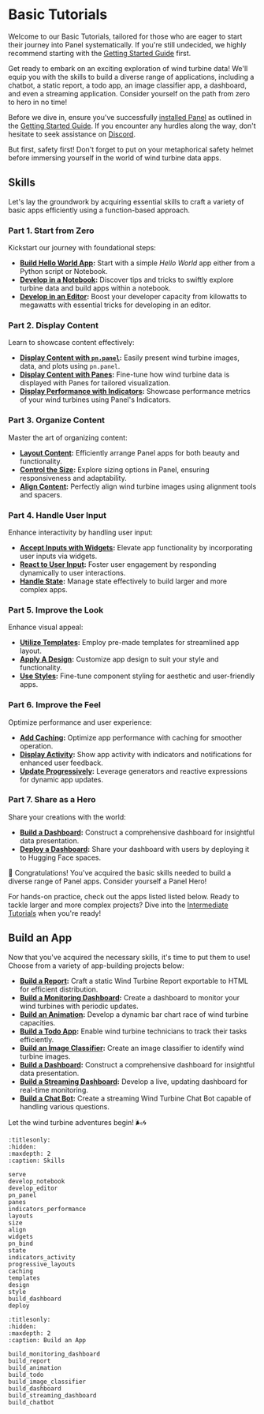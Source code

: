 # Basic Tutorials

Welcome to our Basic Tutorials, tailored for those who are eager to start their journey into Panel systematically. If you're still undecided, we highly recommend starting with the [Getting Started Guide](../../getting_started/index.md) first.

Get ready to embark on an exciting exploration of wind turbine data! We'll equip you with the skills to build a diverse range of applications, including a chatbot, a static report, a todo app, an image classifier app, a dashboard, and even a streaming application. Consider yourself on the path from zero to hero in no time!

Before we dive in, ensure you've successfully [installed Panel](../../getting_started/installation.md) as outlined in the [Getting Started Guide](../../getting_started/index.md). If you encounter any hurdles along the way, don't hesitate to seek assistance on [Discord](https://discord.gg/rb6gPXbdAr).

But first, safety first! Don't forget to put on your metaphorical safety helmet before immersing yourself in the world of wind turbine data apps.

## Skills

Let's lay the groundwork by acquiring essential skills to craft a variety of basic apps efficiently using a function-based approach.

### Part 1. Start from Zero

Kickstart our journey with foundational steps:

- **[Build Hello World App](serve.md):** Start with a simple *Hello World* app either from a Python script or Notebook.
- **[Develop in a Notebook](develop_notebook.md):** Discover tips and tricks to swiftly explore turbine data and build apps within a notebook.
- **[Develop in an Editor](develop_editor.md):** Boost your developer capacity from kilowatts to megawatts with essential tricks for developing in an editor.

### Part 2. Display Content

Learn to showcase content effectively:

- **[Display Content with `pn.panel`](pn_panel.md):** Easily present wind turbine images, data, and plots using `pn.panel`.
- **[Display Content with Panes](panes.md):** Fine-tune how wind turbine data is displayed with Panes for tailored visualization.
- **[Display Performance with Indicators](indicators_performance.md):** Showcase performance metrics of your wind turbines using Panel's Indicators.

### Part 3. Organize Content

Master the art of organizing content:

- **[Layout Content](layouts.md):** Efficiently arrange Panel apps for both beauty and functionality.
- **[Control the Size](size.md):** Explore sizing options in Panel, ensuring responsiveness and adaptability.
- **[Align Content](align.md):** Perfectly align wind turbine images using alignment tools and spacers.

### Part 4. Handle User Input

Enhance interactivity by handling user input:

- **[Accept Inputs with Widgets](widgets.md):** Elevate app functionality by incorporating user inputs via widgets.
- **[React to User Input](pn_bind.md):** Foster user engagement by responding dynamically to user interactions.
- **[Handle State](state.md):** Manage state effectively to build larger and more complex apps.

### Part 5. Improve the Look

Enhance visual appeal:

- **[Utilize Templates](templates.md):** Employ pre-made templates for streamlined app layout.
- **[Apply A Design](design.md):** Customize app design to suit your style and functionality.
- **[Use Styles](style.md):** Fine-tune component styling for aesthetic and user-friendly apps.

### Part 6. Improve the Feel

Optimize performance and user experience:

- **[Add Caching](caching.md):** Optimize app performance with caching for smoother operation.
- **[Display Activity](indicators_activity.md):** Show app activity with indicators and notifications for enhanced user feedback.
- **[Update Progressively](progressive_layouts.md):** Leverage generators and reactive expressions for dynamic app updates.

### Part 7. Share as a Hero

Share your creations with the world:

- **[Build a Dashboard](build_dashboard.md):** Construct a comprehensive dashboard for insightful data presentation.
- **[Deploy a Dashboard](deploy.md):** Share your dashboard with users by deploying it to Hugging Face spaces.

🥳 Congratulations! You've acquired the basic skills needed to build a diverse range of Panel apps. Consider yourself a Panel Hero!

For hands-on practice, check out the apps listed listed below. Ready to tackle larger and more complex projects? Dive into the [Intermediate Tutorials](../intermediate/index.md) when you're ready!

## Build an App

Now that you've acquired the necessary skills, it's time to put them to use! Choose from a variety of app-building projects below:

- **[Build a Report](build_report.md):** Craft a static Wind Turbine Report exportable to HTML for efficient distribution.
- **[Build a Monitoring Dashboard](build_monitoring_dashboard.md):** Create a dashboard to monitor your wind turbines with periodic updates.
- **[Build an Animation](build_animation.md):** Develop a dynamic bar chart race of wind turbine capacities.
- **[Build a Todo App](build_todo.md):** Enable wind turbine technicians to track their tasks efficiently.
- **[Build an Image Classifier](build_image_classifier.md):** Create an image classifier to identify wind turbine images.
- **[Build a Dashboard](build_dashboard.md):** Construct a comprehensive dashboard for insightful data presentation.
- **[Build a Streaming Dashboard](build_streaming_dashboard.md):** Develop a live, updating dashboard for real-time monitoring.
- **[Build a Chat Bot](build_chatbot.md):** Create a streaming Wind Turbine Chat Bot capable of handling various questions.

Let the wind turbine adventures begin! 🌬️🌀

```{toctree}
:titlesonly:
:hidden:
:maxdepth: 2
:caption: Skills

serve
develop_notebook
develop_editor
pn_panel
panes
indicators_performance
layouts
size
align
widgets
pn_bind
state
indicators_activity
progressive_layouts
caching
templates
design
style
build_dashboard
deploy
```

```{toctree}
:titlesonly:
:hidden:
:maxdepth: 2
:caption: Build an App

build_monitoring_dashboard
build_report
build_animation
build_todo
build_image_classifier
build_dashboard
build_streaming_dashboard
build_chatbot
```
